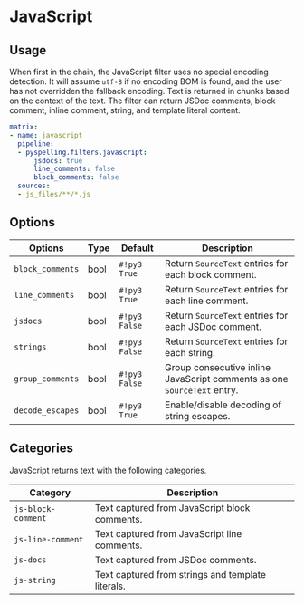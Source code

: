 # JavaScript

## Usage

When first in the chain, the JavaScript filter uses no special encoding detection. It will assume `utf-8` if no encoding
BOM is found, and the user has not overridden the fallback encoding. Text is returned in chunks based on the context of
the text.  The filter can return JSDoc comments, block comment, inline comment, string, and template literal content.

```yaml
matrix:
- name: javascript
  pipeline:
  - pyspelling.filters.javascript:
      jsdocs: true
      line_comments: false
      block_comments: false
  sources:
  - js_files/**/*.js
```

## Options

Options          | Type     | Default       | Description
---------------- | -------- | ------------- | -----------
`block_comments` | bool     | `#!py3 True`  | Return `SourceText` entries for each block comment.
`line_comments`  | bool     | `#!py3 True`  | Return `SourceText` entries for each line comment.
`jsdocs`         | bool     | `#!py3 False` | Return `SourceText` entries for each JSDoc comment.
`strings`        | bool     | `#!py3 False` | Return `SourceText` entries for each string.
`group_comments` | bool     | `#!py3 False` | Group consecutive inline JavaScript comments as one `SourceText` entry.
`decode_escapes` | bool     | `#!py3 True`  | Enable/disable decoding of string escapes.

## Categories

JavaScript returns text with the following categories.

Category           | Description
------------------ | -----------
`js-block-comment` | Text captured from JavaScript block comments.
`js-line-comment`  | Text captured from JavaScript line comments.
`js-docs`          | Text captured from JSDoc comments.
`js-string`        | Text captured from strings and template literals.
